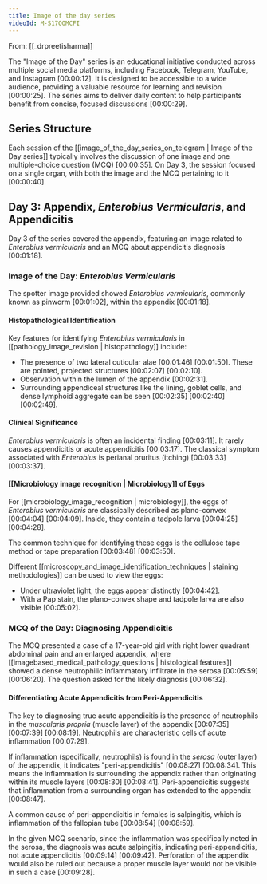 ```yaml
---
title: Image of the day series
videoId: M-S17OOMCFI
---
```


From: [[_drpreetisharma]] <br/> 

The "Image of the Day" series is an educational initiative conducted across multiple social media platforms, including Facebook, Telegram, YouTube, and Instagram <a class="yt-timestamp" data-t="00:00:12">[00:00:12]</a>. It is designed to be accessible to a wide audience, providing a valuable resource for learning and revision <a class="yt-timestamp" data-t="00:00:25">[00:00:25]</a>. The series aims to deliver daily content to help participants benefit from concise, focused discussions <a class="yt-timestamp" data-t="00:00:29">[00:00:29]</a>.

## Series Structure

Each session of the [[image_of_the_day_series_on_telegram | Image of the Day series]] typically involves the discussion of one image and one multiple-choice question (MCQ) <a class="yt-timestamp" data-t="00:00:35">[00:00:35]</a>. On Day 3, the session focused on a single organ, with both the image and the MCQ pertaining to it <a class="yt-timestamp" data-t="00:00:40">[00:00:40]</a>.

## Day 3: Appendix, *Enterobius Vermicularis*, and Appendicitis

Day 3 of the series covered the appendix, featuring an image related to *Enterobius vermicularis* and an MCQ about appendicitis diagnosis <a class="yt-timestamp" data-t="00:01:18">[00:01:18]</a>.

### Image of the Day: *Enterobius Vermicularis*

The spotter image provided showed *Enterobius vermicularis*, commonly known as pinworm <a class="yt-timestamp" data-t="01:02">[00:01:02]</a>, within the appendix <a class="yt-timestamp" data-t="00:01:18">[00:01:18]</a>.

#### Histopathological Identification

Key features for identifying *Enterobius vermicularis* in [[pathology_image_revision | histopathology]] include:
*   The presence of two lateral cuticular alae <a class="yt-timestamp" data-t="00:01:46">[00:01:46]</a> <a class="yt-timestamp" data-t="00:01:50">[00:01:50]</a>. These are pointed, projected structures <a class="yt-timestamp" data-t="00:02:07">[00:02:07]</a> <a class="yt-timestamp" data-t="00:02:10">[00:02:10]</a>.
*   Observation within the lumen of the appendix <a class="yt-timestamp" data-t="00:02:31">[00:02:31]</a>.
*   Surrounding appendiceal structures like the lining, goblet cells, and dense lymphoid aggregate can be seen <a class="yt-timestamp" data-t="00:02:35">[00:02:35]</a> <a class="yt-timestamp" data-t="00:02:40">[00:02:40]</a> <a class="yt-timestamp" data-t="00:02:49">[00:02:49]</a>.

#### Clinical Significance

*Enterobius vermicularis* is often an incidental finding <a class="yt-timestamp" data-t="00:03:11">[00:03:11]</a>. It rarely causes appendicitis or acute appendicitis <a class="yt-timestamp" data-t="00:03:17">[00:03:17]</a>. The classical symptom associated with *Enterobius* is perianal pruritus (itching) <a class="yt-timestamp" data-t="00:03:33">[00:03:33]</a> <a class="yt-timestamp" data-t="00:03:37">[00:03:37]</a>.

#### [[Microbiology image recognition | Microbiology]] of Eggs

For [[microbiology_image_recognition | microbiology]], the eggs of *Enterobius vermicularis* are classically described as plano-convex <a class="yt-timestamp" data-t="00:04:04">[00:04:04]</a> <a class="yt-timestamp" data-t="00:04:09">[00:04:09]</a>. Inside, they contain a tadpole larva <a class="yt-timestamp" data-t="00:04:25">[00:04:25]</a> <a class="yt-timestamp" data-t="00:04:28">[00:04:28]</a>.

The common technique for identifying these eggs is the cellulose tape method or tape preparation <a class="yt-timestamp" data-t="00:03:48">[00:03:48]</a> <a class="yt-timestamp" data-t="00:03:50">[00:03:50]</a>.

Different [[microscopy_and_image_identification_techniques | staining methodologies]] can be used to view the eggs:
*   Under ultraviolet light, the eggs appear distinctly <a class="yt-timestamp" data-t="00:04:42">[00:04:42]</a>.
*   With a Pap stain, the plano-convex shape and tadpole larva are also visible <a class="yt-timestamp" data-t="00:05:02">[00:05:02]</a>.

### MCQ of the Day: Diagnosing Appendicitis

The MCQ presented a case of a 17-year-old girl with right lower quadrant abdominal pain and an enlarged appendix, where [[imagebased_medical_pathology_questions | histological features]] showed a dense neutrophilic inflammatory infiltrate in the serosa <a class="yt-timestamp" data-t="00:05:59">[00:05:59]</a> <a class="yt-timestamp" data-t="00:06:20">[00:06:20]</a>. The question asked for the likely diagnosis <a class="yt-timestamp" data-t="00:06:32">[00:06:32]</a>.

#### Differentiating Acute Appendicitis from Peri-Appendicitis

The key to diagnosing true acute appendicitis is the presence of neutrophils in the *muscularis propria* (muscle layer) of the appendix <a class="yt-timestamp" data-t="00:07:35">[00:07:35]</a> <a class="yt-timestamp" data-t="00:07:39">[00:07:39]</a> <a class="yt-timestamp" data-t="00:08:19">[00:08:19]</a>. Neutrophils are characteristic cells of acute inflammation <a class="yt-timestamp" data-t="00:07:29">[00:07:29]</a>.

If inflammation (specifically, neutrophils) is found in the *serosa* (outer layer) of the appendix, it indicates "peri-appendicitis" <a class="yt-timestamp" data-t="00:08:27">[00:08:27]</a> <a class="yt-timestamp" data-t="00:08:34">[00:08:34]</a>. This means the inflammation is surrounding the appendix rather than originating within its muscle layers <a class="yt-timestamp" data-t="00:08:30">[00:08:30]</a> <a class="yt-timestamp" data-t="00:08:41">[00:08:41]</a>. Peri-appendicitis suggests that inflammation from a surrounding organ has extended to the appendix <a class="yt-timestamp" data-t="00:08:47">[00:08:47]</a>.

A common cause of peri-appendicitis in females is salpingitis, which is inflammation of the fallopian tube <a class="yt-timestamp" data-t="00:08:54">[00:08:54]</a> <a class="yt-timestamp" data-t="00:08:59">[00:08:59]</a>.

In the given MCQ scenario, since the inflammation was specifically noted in the serosa, the diagnosis was acute salpingitis, indicating peri-appendicitis, not acute appendicitis <a class="yt-timestamp" data-t="00:09:14">[00:09:14]</a> <a class="yt-timestamp" data-t="00:09:42">[00:09:42]</a>. Perforation of the appendix would also be ruled out because a proper muscle layer would not be visible in such a case <a class="yt-timestamp" data-t="00:09:28">[00:09:28]</a>.